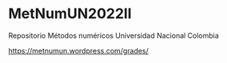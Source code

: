 # MetNumUN2022ll
Repositorio Métodos numéricos Universidad Nacional Colombia

https://metnumun.wordpress.com/grades/
